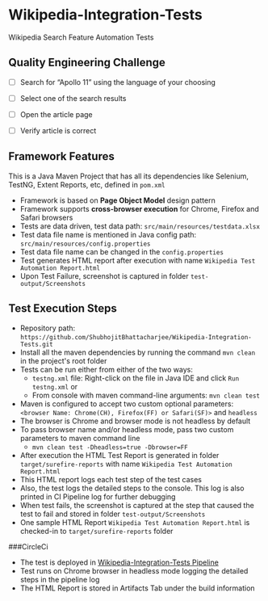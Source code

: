 # Wikipedia-Integration-Tests
Wikipedia Search Feature Automation Tests

Quality Engineering Challenge
-
- [ ] Search for “Apollo 11” using the language of your choosing
- [ ] Select one of the search results
- [ ] Open the article page
- [ ] Verify article is correct


Framework Features
-
This is a Java Maven Project that has all its dependencies like Selenium, TestNG, Extent Reports, etc, defined in `pom.xml`
- Framework is based on **Page Object Model** design pattern
- Framework supports **cross-browser execution** for Chrome, Firefox and Safari browsers
- Tests are data driven, test data path: `src/main/resources/testdata.xlsx`
- Test data file name is mentioned in Java config path: `src/main/resources/config.properties`
- Test data file name can be changed in the `config.properties`
- Test generates HTML report after execution with name `Wikipedia Test Automation Report.html`
- Upon Test Failure, screenshot is captured in folder `test-output/Screenshots`


Test Execution Steps
-
- Repository path: `https://github.com/ShubhojitBhattacharjee/Wikipedia-Integration-Tests.git`
- Install all the maven dependencies by running the command `mvn clean` in the project's root folder
- Tests can be run either from either of the two ways:
  - `testng.xml` file: Right-click on the file in Java IDE and click `Run testng.xml` or 
  - From console with maven command-line arguments: `mvn clean test`
- Maven is configured to accept two custom optional parameters: `<browser Name: Chrome(CH), Firefox(FF) or Safari(SF)>` and `headless`
- The browser is Chrome and browser mode is not headless by default
- To pass browser name and/or headless mode, pass two custom parameters to maven command line
  - `mvn clean test -Dheadless=true -Dbrowser=FF`
- After execution the HTML Test Report is generated in folder `target/surefire-reports` with name `Wikipedia Test Automation Report.html`
- This HTML report logs each test step of the test cases
- Also, the test logs the detailed steps to the console. This log is also printed in CI Pipeline log for further debugging
- When test fails, the screenshot is captured at the step that caused the test to fail and stored in folder `test-output/Screenshots`
- One sample HTML Report `Wikipedia Test Automation Report.html` is checked-in to `target/surefire-reports` folder

###CircleCi

- The test is deployed in [Wikipedia-Integration-Tests Pipeline](https://app.circleci.com/pipelines/github/ShubhojitBhattacharjee/Wikipedia-Integration-Tests)
- Test runs on Chrome browser in headless mode logging the detailed steps in the pipeline log
- The HTML Report is stored in Artifacts Tab under the build information
